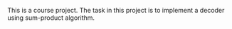 This is a course project. The task in this project is to implement a decoder using sum-product algorithm.
